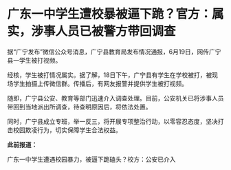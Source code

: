 

# 广东一中学生遭校暴被逼下跪？官方：属实，涉事人员已被警方带回调查

据“广宁发布”微信公众号消息，广宁县教育局发布情况通报，6月19日，网传广宁县一学生被打视频。

经核，学生被打情况属实。据了解，18日下午，广宁县有学生在学校被打，被现场学生拍摄上传微信群。传播后，有网友报警并提供学生被打视频。

随即，广宁县公安、教育等部门迅速介入调查处理。目前，公安机关已将涉事人员带回到当地派出所调查，待查明原因后，将依法处置。

同时，广宁县成立专班，举一反三，将开展专项整治行动，以零容忍态度，坚决打击校园欺凌行为，切实保障学生合法权益。

**此前报道：**

广东一中学生遭遇校园暴力，被逼下跪磕头？校方：公安已介入

